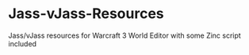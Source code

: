 # Jass-vJass-Resources
Jass/vJass resources for Warcraft 3 World Editor
with some Zinc script included
